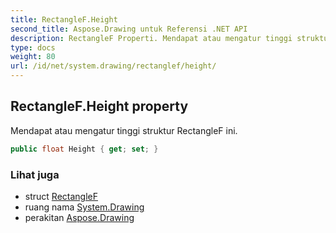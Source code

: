 ```yaml
---
title: RectangleF.Height
second_title: Aspose.Drawing untuk Referensi .NET API
description: RectangleF Properti. Mendapat atau mengatur tinggi struktur RectangleF ini.
type: docs
weight: 80
url: /id/net/system.drawing/rectanglef/height/
---
```

## RectangleF.Height property

Mendapat atau mengatur tinggi struktur RectangleF ini.

```csharp
public float Height { get; set; }
```

### Lihat juga

* struct [RectangleF](../)
* ruang nama [System.Drawing](../../rectanglef/)
* perakitan [Aspose.Drawing](../../../)



